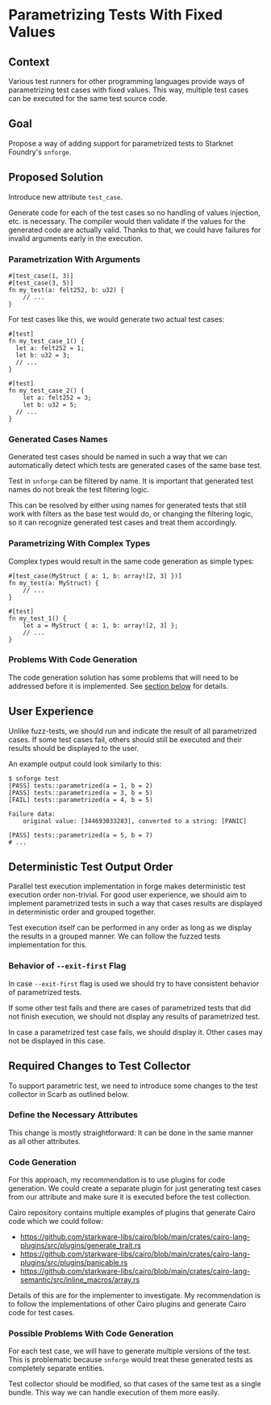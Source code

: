 # Parametrizing Tests With Fixed Values

## Context

Various test runners for other programming languages provide ways of parametrizing test cases with fixed values.
This way, multiple test cases can be executed for the same test source code.

## Goal

Propose a way of adding support for parametrized tests to Starknet Foundry's `snforge`.

## Proposed Solution

Introduce new attribute `test_case`.

Generate code for each of the test cases so no handling of values injection, etc. is necessary.
The compiler would then validate if the values for the generated code are actually valid.
Thanks to that, we could have failures for invalid arguments early in the execution.

### Parametrization With Arguments

```cairo
#[test_case(1, 3)]
#[test_case(3, 5)]
fn my_test(a: felt252, b: u32) {
    // ...
}
```

For test cases like this, we would generate two actual test cases:

```cairo
#[test]
fn my_test_case_1() {
  let a: felt252 = 1;
  let b: u32 = 3;
  // ...
}

#[test]
fn my_test_case_2() {
    let a: felt252 = 3;
    let b: u32 = 5;
  // ...
}
```

### Generated Cases Names

Generated test cases should be named in such a way that we can automatically detect which tests are generated cases of
the same base test.

Test in `snforge` can be filtered by name.
It is important that generated test names do not break the test filtering logic.

This can be resolved by either using names for generated tests that still work with filters as the base test would do,
or changing the filtering logic, so it can recognize generated test cases and treat them accordingly.

### Parametrizing With Complex Types

Complex types would result in the same code generation as simple types:

```cairo
#[test_case(MyStruct { a: 1, b: array![2, 3] })]
fn my_test(a: MyStruct) {
    // ...
}
```

```cairo
#[test]
fn my_test_1() {
    let a = MyStruct { a: 1, b: array![2, 3] };
    // ...
}
```

### Problems With Code Generation

The code generation solution has some problems that will need to be addressed before it is implemented.
See [section below](#possible-problems-with-code-generation) for details.

## User Experience

Unlike fuzz-tests, we should run and indicate the result of all parametrized cases.
If some test cases fail, others should still be executed and their results should be displayed to the user.

An example output could look similarly to this:

```shell
$ snforge test
[PASS] tests::parametrized(a = 1, b = 2)
[PASS] tests::parametrized(a = 3, b = 5)
[FAIL] tests::parametrized(a = 4, b = 5)

Failure data:
    original value: [344693033283], converted to a string: [PANIC]
    
[PASS] tests::parametrized(a = 5, b = 7)
# ...
```

## Deterministic Test Output Order

Parallel test execution implementation in forge makes deterministic test execution order non-trivial.
For good user experience, we should aim to implement parametrized tests in such a way that cases results are displayed
in deterministic order and grouped together.

Test execution itself can be performed in any order as long as we display the results in a grouped manner.
We can follow the fuzzed tests implementation for this.

### Behavior of `--exit-first` Flag

In case `--exit-first` flag is used we should try to have consistent behavior of parametrized tests.

If some other test fails and there are cases of parametrized tests that did not finish execution,
we should not display any results of parametrized test.

In case a parametrized test case fails, we should display it.
Other cases may not be displayed in this case.

## Required Changes to Test Collector

To support parametric test, we need to introduce some changes to the test collector in Scarb as outlined below.

### Define the Necessary Attributes

This change is mostly straightforward: It can be done in the same manner as all other attributes.

### Code Generation

For this approach, my recommendation is to use plugins for code generation.
We could create a separate plugin for just generating test cases from our attribute and make sure it is executed before
the test collection.

Cairo repository contains multiple examples of plugins that generate Cairo code which we could follow:

- https://github.com/starkware-libs/cairo/blob/main/crates/cairo-lang-plugins/src/plugins/generate_trait.rs
- https://github.com/starkware-libs/cairo/blob/main/crates/cairo-lang-plugins/src/plugins/panicable.rs
- https://github.com/starkware-libs/cairo/blob/main/crates/cairo-lang-semantic/src/inline_macros/array.rs

Details of this are for the implementer to investigate.
My recommendation is to follow the implementations of other Cairo plugins and generate Cairo code for test cases.

### Possible Problems With Code Generation

For each test case, we will have to generate multiple versions of the test.
This is problematic because `snforge` would treat these generated tests as completely separate entities.

Test collector should be modified, so that cases of the same test as a single bundle.
This way we can handle execution of them more easily.
